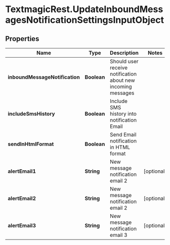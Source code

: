 # TextmagicRest.UpdateInboundMessagesNotificationSettingsInputObject

## Properties
Name | Type | Description | Notes
------------ | ------------- | ------------- | -------------
**inboundMessageNotification** | **Boolean** | Should user receive notification about new incoming messages | 
**includeSmsHistory** | **Boolean** | Include SMS history into notification Email | 
**sendInHtmlFormat** | **Boolean** | Send Email notification in HTML format | 
**alertEmail1** | **String** | New message notification email 2 | [optional] 
**alertEmail2** | **String** | New message notification email 2 | [optional] 
**alertEmail3** | **String** | New message notification email 3 | [optional] 


